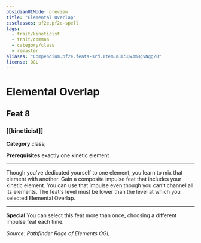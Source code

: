 ```yaml
---
obsidianUIMode: preview
title: "Elemental Overlap"
cssclasses: pf2e,pf2e-spell
tags:
  - trait/kineticist
  - trait/common
  - category/class
  - remaster
aliases: "Compendium.pf2e.feats-srd.Item.mIL5Qw3mBgvNggZ0"
license: OGL
---
```

# Elemental Overlap
## Feat 8
### [[kineticist]]

**Category** class; 



**Prerequisites** exactly one kinetic element
* * *
Though you've dedicated yourself to one element, you learn to mix that element with another. Gain a composite impulse feat that includes your kinetic element. You can use that impulse even though you can't channel all its elements. The feat's level must be lower than the level at which you selected Elemental Overlap.

* * *

**Special** You can select this feat more than once, choosing a different impulse feat each time.

*Source: Pathfinder Rage of Elements*
*OGL*
